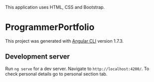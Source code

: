 This application uses HTML, CSS and Bootstrap.

# ProgrammerPortfolio

This project was generated with [Angular CLI](https://github.com/angular/angular-cli) version 1.7.3.

## Development server

Run `ng serve` for a dev server. Navigate to `http://localhost:4200/`.
To check personal details go to personal section tab.



